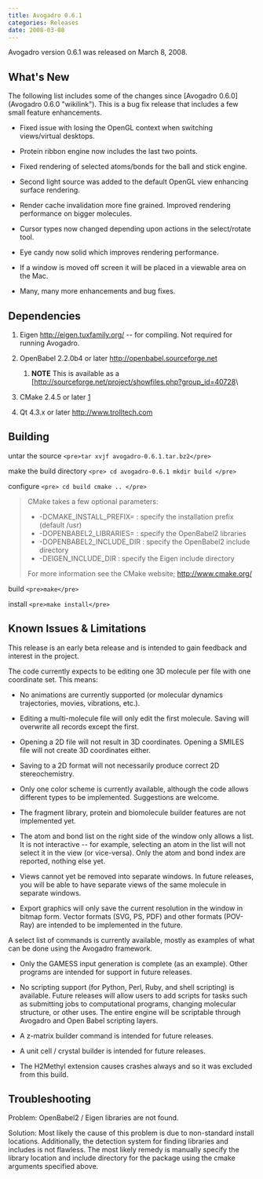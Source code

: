 ```yaml
---
title: Avogadro 0.6.1
categories: Releases
date: 2008-03-08
---
```




Avogadro version 0.6.1 was released on March 8, 2008.

What's New
----------

The following list includes some of the changes since [Avogadro 0.6.0](Avogadro 0.6.0 "wikilink"). This is a bug fix release that includes a few small feature enhancements.



-   Fixed issue with losing the OpenGL context when switching views/virtual desktops.
-   Protein ribbon engine now includes the last two points.
-   Fixed rendering of selected atoms/bonds for the ball and stick engine.
-   Second light source was added to the default OpenGL view enhancing surface rendering.
-   Render cache invalidation more fine grained. Improved rendering performance on bigger molecules.



-   Cursor types now changed depending upon actions in the select/rotate tool.
-   Eye candy now solid which improves rendering performance.



-   If a window is moved off screen it will be placed in a viewable area on the Mac.



-   Many, many more enhancements and bug fixes.

Dependencies
------------

1.  Eigen [<http://eigen.tuxfamily.org/>](http://eigen.tuxfamily.org/) -- for compiling. Not required for running Avogadro.
2.  OpenBabel 2.2.0b4 or later [<http://openbabel.sourceforge.net>](http://openbabel.sourceforge.net)
    1.  **NOTE** This is available as a [<http://sourceforge.net/project/showfiles.php?group_id=40728>\

3.  CMake 2.4.5 or later [1](http://www.cmake.org)
4.  Qt 4.3.x or later [<http://www.trolltech.com>](http://www.trolltech.com/)

Building
--------

untar the source `<pre>tar xvjf avogadro-0.6.1.tar.bz2</pre>`

make the build directory `<pre>
cd avogadro-0.6.1
mkdir build
</pre>`

configure `<pre>
cd build
cmake ..
</pre>`

> CMake takes a few optional parameters:
>
> -   -DCMAKE\_INSTALL\_PREFIX= : specify the installation prefix (default /usr)
> -   -DOPENBABEL2\_LIBRARIES= : specify the OpenBabel2 libraries
> -   -DOPENBABEL2\_INCLUDE\_DIR : specify the OpenBabel2 include directory
> -   -DEIGEN\_INCLUDE\_DIR : specify the Eigen include directory
>
> For more information see the CMake website; [<http://www.cmake.org/>](http://www.cmake.org/)

build `<pre>make</pre>`

install `<pre>make install</pre>`

Known Issues & Limitations
--------------------------

This release is an early beta release and is intended to gain feedback and interest in the project.

The code currently expects to be editing one 3D molecule per file with one coordinate set. This means:

-   No animations are currently supported (or molecular dynamics trajectories, movies, vibrations, etc.).
-   Editing a multi-molecule file will only edit the first molecule. Saving will overwrite all records except the first.
-   Opening a 2D file will not result in 3D coordinates. Opening a SMILES file will not create 3D coordinates either.
-   Saving to a 2D format will not necessarily produce correct 2D stereochemistry.



-   Only one color scheme is currently available, although the code allows different types to be implemented. Suggestions are welcome.



-   The fragment library, protein and biomolecule builder features are not implemented yet.



-   The atom and bond list on the right side of the window only allows a list. It is not interactive -- for example, selecting an atom in the list will not select it in the view (or vice-versa). Only the atom and bond index are reported, nothing else yet.
-   Views cannot yet be removed into separate windows. In future releases, you will be able to have separate views of the same molecule in separate windows.
-   Export graphics will only save the current resolution in the window in bitmap form. Vector formats (SVG, PS, PDF) and other formats (POV-Ray) are intended to be implemented in the future.



A select list of commands is currently available, mostly as examples of what can be done using the Avogadro framework.

-   Only the GAMESS input generation is complete (as an example). Other programs are intended for support in future releases.
-   No scripting support (for Python, Perl, Ruby, and shell scripting) is available. Future releases will allow users to add scripts for tasks such as submitting jobs to computational programs, changing molecular structure, or other uses. The entire engine will be scriptable through Avogadro and Open Babel scripting layers.
-   A z-matrix builder command is intended for future releases.
-   A unit cell / crystal builder is intended for future releases.



-   The H2Methyl extension causes crashes always and so it was excluded from this build.

Troubleshooting
---------------

Problem: OpenBabel2 / Eigen libraries are not found.

Solution: Most likely the cause of this problem is due to non-standard install locations. Additionally, the detection system for finding libraries and includes is not flawless. The most likely remedy is manually specify the library location and include directory for the package using the cmake arguments specified above.



